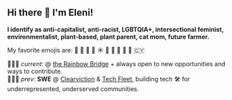 ## Hi there 👋 I'm Eleni!

**I identify as anti-capitalist, anti-racist, LGBTQIA+, intersectional feminist, environmentalist, plant-based, plant parent, cat mom, future farmer.**

My favorite emojis are: 🫠 👾 🌿 🍄 ☀️ 🌈 🍕 🎨 🚀 🧿 🇨🇾

👩🏼‍💻 _current_: @ [the Rainbow Bridge](https://github.com/the-rainbow-bridge) + always open to new opportunities and ways to contribute.  
👩🏼‍💻 _prev_: **SWE** @ [Clearviction](https://www.clearviction.org) & [Tech Fleet](https://techfleet.org), building tech 🛠️ for underrepresented, underserved communities.

